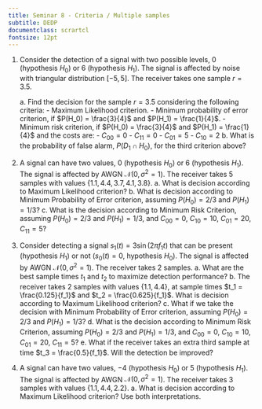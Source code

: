```yaml
---
title: Seminar 8 - Criteria / Multiple samples
subtitle: DEDP
documentclass: scrartcl
fontsize: 12pt
---
```


1. Consider the detection of a signal with two possible levels, 0 (hypothesis $H_0$) or 6 (hypothesis $H_1$). 
The signal is affected by noise with triangular distribution $[-5,5]$.
The receiver takes one sample $r = 3.5$.

    a. Find the decision for the sample $r = 3.5$ considering the following criteria:
        - Maximum Likelihood criterion.
        - Minimum probability of error criterion, if $P(H_0) = \frac{3}{4}$ and $P(H_1) = \frac{1}{4}$.
        - Minimum risk criterion, if $P(H_0) = \frac{3}{4}$ and $P(H_1) = \frac{1}{4}$ and the costs are:
            - $C_{00} = 0$
            - $C_{11} = 0$
            - $C_{01} = 5$
            - $C_{10} = 2$
    b. What is the probability of false alarm, $P(D_1 \cap H_0)$, for the third criterion above?


2. A signal can have two values, $0$ (hypothesis $H_0$) or $6$ (hypothesis $H_1$). 
The signal is affected by AWGN $\mathcal{N}(0, \sigma^2=1)$.
The receiver takes 5 samples with values $\left\{ 1.1, 4.4, 3.7, 4.1, 3.8 \right\}$.
    a. What is decision according to Maximum Likelihood criterion?
    b. What is decision according to Minimum Probability of Error criterion, assuming
    $P(H_0) = 2/3$ and $P(H_1) = 1/3$?
    c. What is the decision according to Minimum Risk Criterion, assuming
    $P(H_0) = 2/3$ and $P(H_1) = 1/3$, and $C_{00} = 0$, $C_{10} = 10$, $C_{01} = 20$, $C_{11} = 5$?
    
3. Consider detecting a signal $s_1(t) = 3 \sin(2 \pi f_1 t)$ that can be present (hypothesis $H_1$) or not ($s_0(t)=0$, hypothesis $H_0$).
The signal is affected by AWGN $\mathcal{N}(0, \sigma^2=1)$.
The receiver takes 2 samples.
    a. What are the best sample times $t_1$ and $t_2$ to maximize detection performance?
    b. The receiver takes 2 samples with values $\left\{ 1.1, 4.4 \right\}$, at sample times $t_1 = \frac{0.125}{f_1}$ and $t_2 = \frac{0.625}{f_1}$.
    What is decision according to Maximum Likelihood criterion?
    c. What if we take the decision with Minimum Probability of Error criterion, assuming
    $P(H_0) = 2/3$ and $P(H_1) = 1/3$?
    d. What is the decision according to Minimum Risk Criterion, assuming
    $P(H_0) = 2/3$ and $P(H_1) = 1/3$, and $C_{00} = 0$, $C_{10} = 10$, $C_{01} = 20$, $C_{11} = 5$?
    e. What if the receiver takes an extra third sample at time $t_3 = \frac{0.5}{f_1}$. Will the detection be improved?
    
1. A signal can have two values, $-4$ (hypothesis $H_0$) or $5$ (hypothesis $H_1$). 
The signal is affected by AWGN $\mathcal{N}(0, \sigma^2=1)$.
The receiver takes 3 samples with values $\left\{ 1.1, 4.4, 2.2 \right\}$.
    a. What is decision according to Maximum Likelihood criterion? Use both interpretations.
